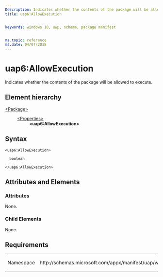 ```yaml
---
Description: Indicates whether the contents of the package will be allowed to execute.
title: uap6:AllowExecution


keywords: windows 10, uwp, schema, package manifest


ms.topic: reference
ms.date: 04/07/2018
---
```


# uap6:AllowExecution
Indicates whether the contents of the package will be allowed to execute.

## Element hierarchy

<dl>
<dt><a href="element-package.md">&lt;Package&gt;</a></dt>
<dd>
<dl>
<dt><a href="element-properties.md">&lt;Properties&gt;</a></dt>
<dd><b>&lt;uap6:AllowExecution&gt;</b></dd>
</dl>
</dd>
</dl>

## Syntax

``` syntax
<uap6:AllowExecution>

  boolean

</uap6:AllowExecution>
```

## Attributes and Elements


### Attributes

None.

### Child Elements

None.
 

## Requirements

<table>
<colgroup>
<col width="50%" />
<col width="50%" />
</colgroup>
<tbody>
<tr class="odd">
<td><p>Namespace</p></td>
<td><p>http://schemas.microsoft.com/appx/manifest/uap/windows10/6</p></td>
</tr>
</tbody>
</table>

 

 




